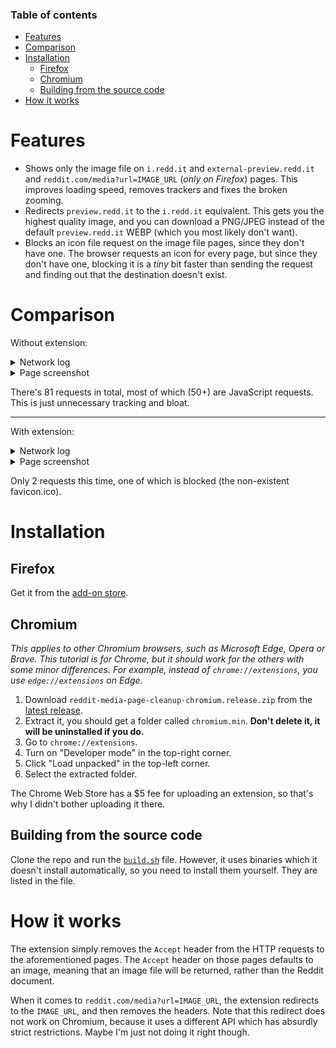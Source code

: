 ### Table of contents

- [Features](#features)
- [Comparison](#comparison)
- [Installation](#installation)
  - [Firefox](#firefox)
  - [Chromium](#chromium)
  - [Building from the source code](#building-from-the-source-code)
- [How it works](#how-it-works)

# Features

- Shows only the image file on `i.redd.it` and `external-preview.redd.it` and `reddit.com/media?url=IMAGE_URL` (*only on Firefox*) pages.
This improves loading speed, removes trackers and fixes the broken zooming.
- Redirects `preview.redd.it` to the `i.redd.it` equivalent.
This gets you the highest quality image, and you can download a PNG/JPEG instead of the default `preview.redd.it` WEBP (which you most likely don't want).
- Blocks an icon file request on the image file pages, since they don't have one.
The browser requests an icon for every page, but since they don't have one, blocking it is a *tiny* bit faster than sending the request and finding out that the destination doesn't exist.

# Comparison

Without extension:

<details>
<summary>Network log</summary>

![Without extension network log](without-extension-log.png)
</details>

<details>
<summary>Page screenshot</summary>

![Without extension page screenshot](without-extension-page.png)
</details>

There's 81 requests in total, most of which (50+) are JavaScript requests.
This is just unnecessary tracking and bloat.

---

With extension:

<details>
<summary>Network log</summary>

![With extension network log](with-extension-log.png)
</details>

<details>
<summary>Page screenshot</summary>

![With extension page screenshot](with-extension-page.png)
</details>

Only 2 requests this time, one of which is blocked (the non-existent favicon.ico).

# Installation

## Firefox

Get it from the [add-on store](https://addons.mozilla.org/en-US/firefox/addon/reddit-media-page-cleanup/).

## Chromium

*This applies to other Chromium browsers, such as Microsoft Edge, Opera or Brave.
This tutorial is for Chrome, but it should work for the others with some minor differences.
For example, instead of `chrome://extensions`, you use `edge://extensions` on Edge.*

1. Download `reddit-media-page-cleanup-chromium.release.zip` from the [latest release].
2. Extract it, you should get a folder called `chromium.min`. **Don't delete it, it will be uninstalled if you do.**
3. Go to `chrome://extensions`.
4. Turn on "Developer mode" in the top-right corner.
5. Click "Load unpacked" in the top-left corner.
6. Select the extracted folder.

The Chrome Web Store has a $5 fee for uploading an extension, so that's why I didn't bother uploading it there.

## Building from the source code

Clone the repo and run the [`build.sh`](https://github.com/tigerros/reddit-media-page-cleanup/blob/master/build.sh) file.
However, it uses binaries which it doesn't install automatically, so you need to install them yourself.
They are listed in the file.

# How it works

The extension simply removes the `Accept` header from the HTTP requests to the aforementioned pages.
The `Accept` header on those pages defaults to an image, meaning that an image file will be returned,
rather than the Reddit document.

When it comes to `reddit.com/media?url=IMAGE_URL`, the extension redirects to the `IMAGE_URL`,
and then removes the headers. Note that this redirect does not work on Chromium,
because it uses a different API which has absurdly strict restrictions.
Maybe I'm just not doing it right though.

[latest release]: https://github.com/tigerros/reddit-media-page-cleanup/releases/latest